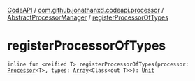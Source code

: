 [CodeAPI](../../index.md) / [com.github.jonathanxd.codeapi.processor](../index.md) / [AbstractProcessorManager](index.md) / [registerProcessorOfTypes](.)

# registerProcessorOfTypes

`inline fun <reified T> registerProcessorOfTypes(processor: `[`Processor`](../-processor/index.md)`<T>, types: `[`Array`](https://kotlinlang.org/api/latest/jvm/stdlib/kotlin/-array/index.html)`<Class<out T>>): `[`Unit`](https://kotlinlang.org/api/latest/jvm/stdlib/kotlin/-unit/index.html)